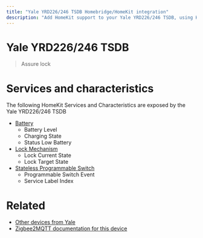 ```yaml
---
title: "Yale YRD226/246 TSDB Homebridge/HomeKit integration"
description: "Add HomeKit support to your Yale YRD226/246 TSDB, using Homebridge, Zigbee2MQTT and homebridge-z2m."
---
```

<!---
This file has been GENERATED using src/docgen/docgen.ts
DO NOT EDIT THIS FILE MANUALLY!
-->
# Yale YRD226/246 TSDB
> Assure lock


# Services and characteristics
The following HomeKit Services and Characteristics are exposed by
the Yale YRD226/246 TSDB

* [Battery](../../battery.md)
  * Battery Level
  * Charging State
  * Status Low Battery
* [Lock Mechanism](../../lock.md)
  * Lock Current State
  * Lock Target State
* [Stateless Programmable Switch](../../action.md)
  * Programmable Switch Event
  * Service Label Index


# Related
* [Other devices from Yale](../index.md#yale)
* [Zigbee2MQTT documentation for this device](https://www.zigbee2mqtt.io/devices/YRD226_246_TSDB.html)